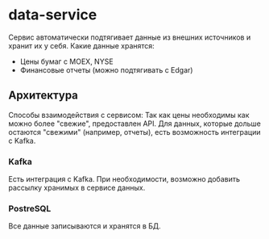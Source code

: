 # data-service

Сервис автоматически подтягивает данные из внешних источников и хранит их у себя.
Какие данные хранятся:
* Цены бумаг с MOEX, NYSE
* Финансовые отчеты (можно подтягивать с Edgar)

## Архитектура

Способы взаимодействия с сервисом:
Так как цены необходимы как можно более "свежие", предоставлен API.
Для данных, которые дольше остаются "свежими" (например, отчеты), есть возможность интеграции с Kafka.

### Kafka

Есть интеграция с Kafka. При необходимости, возможно добавить рассылку хранимых в сервисе данных.

### PostreSQL

Все данные записываются и хранятся в БД.